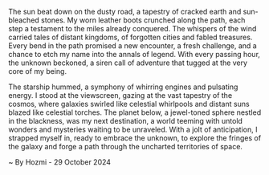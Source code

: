 
The sun beat down on the dusty road, a tapestry of cracked earth and sun-bleached stones. My worn leather boots crunched along the path, each step a testament to the miles already conquered. The whispers of the wind carried tales of distant kingdoms, of forgotten cities and fabled treasures.  Every bend in the path promised a new encounter, a fresh challenge, and a chance to etch my name into the annals of legend.  With every passing hour, the unknown beckoned, a siren call of adventure that tugged at the very core of my being.

The starship hummed, a symphony of whirring engines and pulsating energy. I stood at the viewscreen, gazing at the vast tapestry of the cosmos, where galaxies swirled like celestial whirlpools and distant suns blazed like celestial torches.  The planet below, a jewel-toned sphere nestled in the blackness, was my next destination, a world teeming with untold wonders and mysteries waiting to be unraveled.  With a jolt of anticipation, I strapped myself in, ready to embrace the unknown, to explore the fringes of the galaxy and forge a path through the uncharted territories of space. 

~ By Hozmi - 29 October 2024
